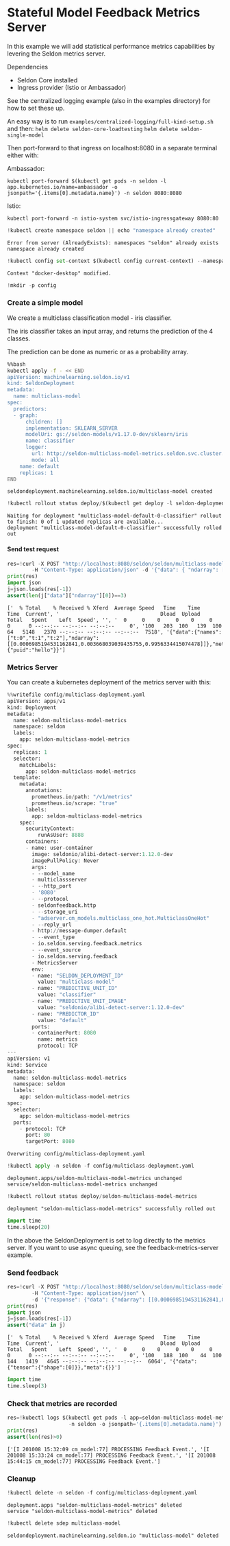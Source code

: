 # Stateful Model Feedback Metrics Server
In this example we will add statistical performance metrics capabilities by levering the Seldon metrics server.

Dependencies
* Seldon Core installed
* Ingress provider (Istio or Ambassador)

See the centralized logging example (also in the examples directory) for how to set these up.

An easy way is to run `examples/centralized-logging/full-kind-setup.sh` and then:
    `helm delete seldon-core-loadtesting`
    `helm delete seldon-single-model`

Then port-forward to that ingress on localhost:8080 in a separate terminal either with:

Ambassador:

    kubectl port-forward $(kubectl get pods -n seldon -l app.kubernetes.io/name=ambassador -o jsonpath='{.items[0].metadata.name}') -n seldon 8080:8080

Istio:

    kubectl port-forward -n istio-system svc/istio-ingressgateway 8080:80




```python
!kubectl create namespace seldon || echo "namespace already created"
```

    Error from server (AlreadyExists): namespaces "seldon" already exists
    namespace already created



```python
!kubectl config set-context $(kubectl config current-context) --namespace=seldon
```

    Context "docker-desktop" modified.



```python
!mkdir -p config
```

### Create a simple model
We create a multiclass classification model - iris classifier.

The iris classifier takes an input array, and returns the prediction of the 4 classes.

The prediction can be done as numeric or as a probability array.


```bash
%%bash
kubectl apply -f - << END
apiVersion: machinelearning.seldon.io/v1
kind: SeldonDeployment
metadata:
  name: multiclass-model
spec:
  predictors:
  - graph:
      children: []
      implementation: SKLEARN_SERVER
      modelUri: gs://seldon-models/v1.17.0-dev/sklearn/iris
      name: classifier
      logger:
        url: http://seldon-multiclass-model-metrics.seldon.svc.cluster.local:80/
        mode: all
    name: default
    replicas: 1
END
```

    seldondeployment.machinelearning.seldon.io/multiclass-model created



```python
!kubectl rollout status deploy/$(kubectl get deploy -l seldon-deployment-id=multiclass-model -o jsonpath='{.items[0].metadata.name}')
```

    Waiting for deployment "multiclass-model-default-0-classifier" rollout to finish: 0 of 1 updated replicas are available...
    deployment "multiclass-model-default-0-classifier" successfully rolled out


#### Send test request


```python
res=!curl -X POST "http://localhost:8080/seldon/seldon/multiclass-model/api/v1.0/predictions" \
        -H "Content-Type: application/json" -d '{"data": { "ndarray": [[1,2,3,4]]}, "meta": { "puid": "hello" }}'
print(res)
import json
j=json.loads(res[-1])
assert(len(j["data"]["ndarray"][0])==3)
```

    ['  % Total    % Received % Xferd  Average Speed   Time    Time     Time  Current', '                                 Dload  Upload   Total   Spent    Left  Speed', '', '  0     0    0     0    0     0      0      0 --:--:-- --:--:-- --:--:--     0', '100   203  100   139  100    64   5148   2370 --:--:-- --:--:-- --:--:--  7518', '{"data":{"names":["t:0","t:1","t:2"],"ndarray":[[0.0006985194531162841,0.003668039039435755,0.9956334415074478]]},"meta":{"puid":"hello"}}']


### Metrics Server
You can create a kubernetes deployment of the metrics server with this:


```python
%%writefile config/multiclass-deployment.yaml
apiVersion: apps/v1
kind: Deployment
metadata:
  name: seldon-multiclass-model-metrics
  namespace: seldon
  labels:
    app: seldon-multiclass-model-metrics
spec:
  replicas: 1
  selector:
    matchLabels:
      app: seldon-multiclass-model-metrics
  template:
    metadata:
      annotations:
        prometheus.io/path: "/v1/metrics"
        prometheus.io/scrape: "true"
      labels:
        app: seldon-multiclass-model-metrics
    spec:
      securityContext:
          runAsUser: 8888
      containers:
      - name: user-container
        image: seldonio/alibi-detect-server:1.12.0-dev
        imagePullPolicy: Never
        args:
        - --model_name
        - multiclassserver
        - --http_port
        - '8080'
        - --protocol
        - seldonfeedback.http
        - --storage_uri
        - "adserver.cm_models.multiclass_one_hot.MulticlassOneHot"
        - --reply_url
        - http://message-dumper.default        
        - --event_type
        - io.seldon.serving.feedback.metrics
        - --event_source
        - io.seldon.serving.feedback
        - MetricsServer
        env:
        - name: "SELDON_DEPLOYMENT_ID"
          value: "multiclass-model"
        - name: "PREDICTIVE_UNIT_ID"
          value: "classifier"
        - name: "PREDICTIVE_UNIT_IMAGE"
          value: "seldonio/alibi-detect-server:1.12.0-dev"
        - name: "PREDICTOR_ID"
          value: "default"
        ports:
        - containerPort: 8080
          name: metrics
          protocol: TCP
---
apiVersion: v1
kind: Service
metadata:
  name: seldon-multiclass-model-metrics
  namespace: seldon
  labels:
    app: seldon-multiclass-model-metrics
spec:
  selector:
    app: seldon-multiclass-model-metrics
  ports:
    - protocol: TCP
      port: 80
      targetPort: 8080
```

    Overwriting config/multiclass-deployment.yaml



```python
!kubectl apply -n seldon -f config/multiclass-deployment.yaml
```

    deployment.apps/seldon-multiclass-model-metrics unchanged
    service/seldon-multiclass-model-metrics unchanged



```python
!kubectl rollout status deploy/seldon-multiclass-model-metrics
```

    deployment "seldon-multiclass-model-metrics" successfully rolled out



```python
import time
time.sleep(20)
```

In the above the SeldonDeployment is set to log directly to the metrics server. If you want to use async queuing, see the feedback-metrics-server example.


### Send feedback


```python
res=!curl -X POST "http://localhost:8080/seldon/seldon/multiclass-model/api/v1.0/feedback" \
        -H "Content-Type: application/json" \
        -d '{"response": {"data": {"ndarray": [[0.0006985194531162841,0.003668039039435755,0.9956334415074478]]}}, "truth":{"data": {"ndarray": [[0,0,1]]}}}'
print(res)
import json
j=json.loads(res[-1])
assert("data" in j)
```

    ['  % Total    % Received % Xferd  Average Speed   Time    Time     Time  Current', '                                 Dload  Upload   Total   Spent    Left  Speed', '', '  0     0    0     0    0     0      0      0 --:--:-- --:--:-- --:--:--     0', '100   188  100    44  100   144   1419   4645 --:--:-- --:--:-- --:--:--  6064', '{"data":{"tensor":{"shape":[0]}},"meta":{}}']



```python
import time
time.sleep(3)
```

### Check that metrics are recorded


```python
res=!kubectl logs $(kubectl get pods -l app=seldon-multiclass-model-metrics \
                    -n seldon -o jsonpath='{.items[0].metadata.name}') | grep "PROCESSING Feedback Event"
print(res)
assert(len(res)>0)
```

    ['[I 201008 15:32:09 cm_model:77] PROCESSING Feedback Event.', '[I 201008 15:33:24 cm_model:77] PROCESSING Feedback Event.', '[I 201008 15:44:15 cm_model:77] PROCESSING Feedback Event.']


### Cleanup


```python
!kubectl delete -n seldon -f config/multiclass-deployment.yaml
```

    deployment.apps "seldon-multiclass-model-metrics" deleted
    service "seldon-multiclass-model-metrics" deleted



```python
!kubectl delete sdep multiclass-model
```

    seldondeployment.machinelearning.seldon.io "multiclass-model" deleted



```python

```
